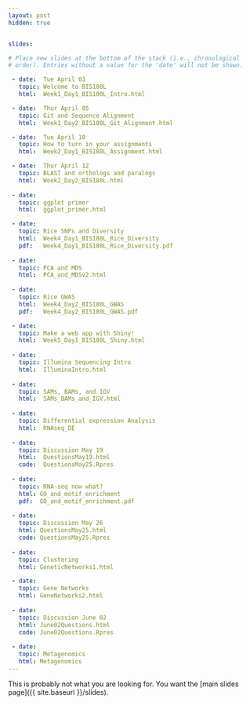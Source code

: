 ```yaml
---
layout: post
hidden: true


slides:

# Place new slides at the bottom of the stack (i.e., chronological
# order). Entries without a value for the 'date' will not be shown.

 - date:  Tue April 03
   topic: Welcome to BIS180L
   html:  Week1_Day1_BIS180L_Intro.html

 - date:  Thur April 05
   topic: Git and Sequence Alignment
   html:  Week1_Day2_BIS180L_Git_Alignment.html

 - date:  Tue April 10
   topic: How to turn in your assignments
   html:  Week2_Day1_BIS180L_Assignment.html

 - date:  Thur April 12
   topic: BLAST and orthologs and paralogs
   html:  Week2_Day2_BIS180L.html
   
 - date:  
   topic: ggplot primer
   html:  ggplot_primer.html

 - date:  
   topic: Rice SNPs and Diversity
   html:  Week4_Day1_BIS180L_Rice_Diversity
   pdf:   Week4_Day1_BIS180L_Rice_Diversity.pdf
   
 - date:  
   topic: PCA and MDS
   html:  PCA_and_MDSv2.html
   
 - date:  
   topic: Rice GWAS
   html:  Week4_Day2_BIS180L_GWAS
   pdf:   Week4_Day2_BIS180L_GWAS.pdf

 - date:  
   topic: Make a web app with Shiny!
   html:  Week5_Day1_BIS180L_Shiny.html
   
 - date:  
   topic: Illumina Sequencing Intro
   html:  IlluminaIntro.html
   
 - date:  
   topic: SAMs, BAMs, and IGV
   html:  SAMs_BAMs_and_IGV.html
   
 - date:  
   topic: Differential expression Analysis
   html:  RNAseq_DE
   
 - date:  
   topic: Discussion May 19
   html:  QuestionsMay19.html
   code:  QuestionsMay25.Rpres
   
 - date:  
   topic: RNA-seq now what?
   html: GO_and_motif_enrichment
   pdf:  GO_and_motif_enrichment.pdf
   
 - date:  
   topic: Discussion May 26
   html: QuestionsMay25.html
   code: QuestionsMay25.Rpres
   
 - date:  
   topic: Clustering
   html: GeneticNetworks1.html

 - date:  
   topic: Gene Networks
   html: GeneNetworks2.html
   
 - date:  
   topic: Discussion June 02
   html: June02Questions.html
   code: June02Questions.Rpres
   
 - date: 
   topic: Metagenomics
   html: Metagenomics
---
```


This is probably not what you are looking for. You want the [main slides page]({{ site.baseurl }}/slides).
